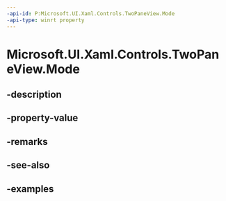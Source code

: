 ```yaml
---
-api-id: P:Microsoft.UI.Xaml.Controls.TwoPaneView.Mode
-api-type: winrt property
---
```


<!-- Property syntax.
public TwoPaneViewMode Mode { get; }
-->

# Microsoft.UI.Xaml.Controls.TwoPaneView.Mode

## -description

## -property-value

## -remarks

## -see-also

## -examples


